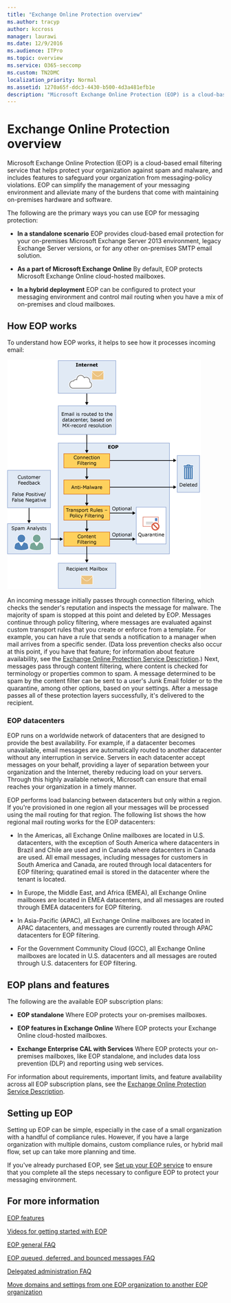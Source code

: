 ```yaml
---
title: "Exchange Online Protection overview"
ms.author: tracyp
author: kccross
manager: laurawi
ms.date: 12/9/2016
ms.audience: ITPro
ms.topic: overview
ms.service: O365-seccomp
ms.custom: TN2DMC
localization_priority: Normal
ms.assetid: 1270a65f-ddc3-4430-b500-4d3a481efb1e
description: "Microsoft Exchange Online Protection (EOP) is a cloud-based email filtering service that helps protect your organization against spam and malware, and includes features to safeguard your organization from messaging-policy violations."
---
```


# Exchange Online Protection overview

Microsoft Exchange Online Protection (EOP) is a cloud-based email filtering service that helps protect your organization against spam and malware, and includes features to safeguard your organization from messaging-policy violations. EOP can simplify the management of your messaging environment and alleviate many of the burdens that come with maintaining on-premises hardware and software.
  
The following are the primary ways you can use EOP for messaging protection:
  
- **In a standalone scenario** EOP provides cloud-based email protection for your on-premises Microsoft Exchange Server 2013 environment, legacy Exchange Server versions, or for any other on-premises SMTP email solution. 
    
- **As a part of Microsoft Exchange Online** By default, EOP protects Microsoft Exchange Online cloud-hosted mailboxes. 
    
- **In a hybrid deployment** EOP can be configured to protect your messaging environment and control mail routing when you have a mix of on-premises and cloud mailboxes. 
    
## How EOP works

To understand how EOP works, it helps to see how it processes incoming email:
  
![EOP-email-processing](../media/EOP-email-processing.png)
  
An incoming message initially passes through connection filtering, which checks the sender's reputation and inspects the message for malware. The majority of spam is stopped at this point and deleted by EOP. Messages continue through policy filtering, where messages are evaluated against custom transport rules that you create or enforce from a template. For example, you can have a rule that sends a notification to a manager when mail arrives from a specific sender. (Data loss prevention checks also occur at this point, if you have that feature; for information about feature availability, see the [Exchange Online Protection Service Description](https://go.microsoft.com/fwlink/p/?LinkId=320619).) Next, messages pass through content filtering, where content is checked for terminology or properties common to spam. A message determined to be spam by the content filter can be sent to a user's Junk Email folder or to the quarantine, among other options, based on your settings. After a message passes all of these protection layers successfully, it's delivered to the recipient.
  
### EOP datacenters

EOP runs on a worldwide network of datacenters that are designed to provide the best availability. For example, if a datacenter becomes unavailable, email messages are automatically routed to another datacenter without any interruption in service. Servers in each datacenter accept messages on your behalf, providing a layer of separation between your organization and the Internet, thereby reducing load on your servers. Through this highly available network, Microsoft can ensure that email reaches your organization in a timely manner. 
  
EOP performs load balancing between datacenters but only within a region. If you're provisioned in one region all your messages will be processed using the mail routing for that region. The following list shows the how regional mail routing works for the EOP datacenters:
  
- In the Americas, all Exchange Online mailboxes are located in U.S. datacenters, with the exception of South America where datacenters in Brazil and Chile are used and in Canada where datacenters in Canada are used. All email messages, including messages for customers in South America and Canada, are routed through local datacenters for EOP filtering; quaratined email is stored in the datacenter where the tenant is located.
    
- In Europe, the Middle East, and Africa (EMEA), all Exchange Online mailboxes are located in EMEA datacenters, and all messages are routed through EMEA datacenters for EOP filtering.
    
- In Asia-Pacific (APAC), all Exchange Online mailboxes are located in APAC datacenters, and messages are currently routed through APAC datacenters for EOP filtering.
    
- For the Government Community Cloud (GCC), all Exchange Online mailboxes are located in U.S. datacenters and all messages are routed through U.S. datacenters for EOP filtering.
    
## EOP plans and features

The following are the available EOP subscription plans:
  
- **EOP standalone** Where EOP protects your on-premises mailboxes. 
    
- **EOP features in Exchange Online** Where EOP protects your Exchange Online cloud-hosted mailboxes. 
    
- **Exchange Enterprise CAL with Services** Where EOP protects your on-premises mailboxes, like EOP standalone, and includes data loss prevention (DLP) and reporting using web services. 
    
For information about requirements, important limits, and feature availability across all EOP subscription plans, see the [Exchange Online Protection Service Description](https://go.microsoft.com/fwlink/p/?LinkId=320619).
  
## Setting up EOP

Setting up EOP can be simple, especially in the case of a small organization with a handful of compliance rules. However, if you have a large organization with multiple domains, custom compliance rules, or hybrid mail flow, set up can take more planning and time.
  
If you've already purchased EOP, see [Set up your EOP service](set-up-your-eop-service.md) to ensure that you complete all the steps necessary to configure EOP to protect your messaging environment. 
  
## For more information

[EOP features](eop-features.md)
  
[Videos for getting started with EOP](videos-for-getting-started-with-eop.md)
  
[EOP general FAQ](eop-general-faq.md)
  
[EOP queued, deferred, and bounced messages FAQ](eop-queued-deferred-and-bounced-messages-faq.md)
  
[Delegated administration FAQ](delegated-administration-faq.md)
  
[Move domains and settings from one EOP organization to another EOP organization](move-domains-and-settings-from-one-eop-organization-to-another-eop-organization.md)
  

